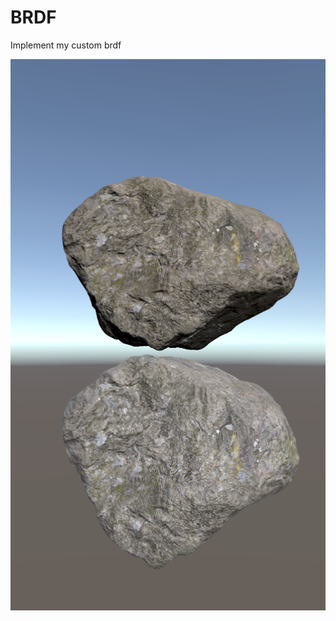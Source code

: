 # BRDF
Implement my custom brdf

![img](https://raw.githubusercontent.com/czy-moyu/BRDF/main/N3H69%5DZ44OW8%7B8I~WE1722O.png)